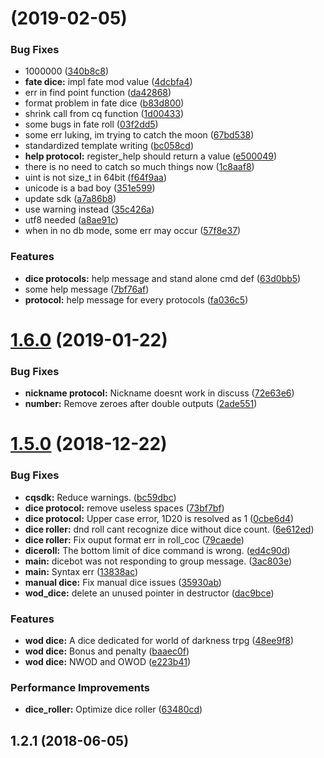 #  (2019-02-05)


### Bug Fixes

* 1000000 ([340b8c8](https://github.com/dynilath/coolq-dicebot/commit/340b8c8))
* **fate dice:** impl fate mod value ([4dcbfa4](https://github.com/dynilath/coolq-dicebot/commit/4dcbfa4))
* err in find point function ([da42868](https://github.com/dynilath/coolq-dicebot/commit/da42868))
* format problem in fate dice ([b83d800](https://github.com/dynilath/coolq-dicebot/commit/b83d800))
* shrink call from cq function ([1d00433](https://github.com/dynilath/coolq-dicebot/commit/1d00433))
* some bugs in fate roll ([03f2dd5](https://github.com/dynilath/coolq-dicebot/commit/03f2dd5))
* some err luking, im trying to catch the moon ([67bd538](https://github.com/dynilath/coolq-dicebot/commit/67bd538))
* standardized template writing ([bc058cd](https://github.com/dynilath/coolq-dicebot/commit/bc058cd))
* **help protocol:** register_help should return a value ([e500049](https://github.com/dynilath/coolq-dicebot/commit/e500049))
* there is no need to catch so much things now ([1c8aaf8](https://github.com/dynilath/coolq-dicebot/commit/1c8aaf8))
* uint is not size_t in 64bit ([f64f9aa](https://github.com/dynilath/coolq-dicebot/commit/f64f9aa))
* unicode is a bad boy ([351e599](https://github.com/dynilath/coolq-dicebot/commit/351e599))
* update sdk ([a7a86b8](https://github.com/dynilath/coolq-dicebot/commit/a7a86b8))
* use warning instead ([35c426a](https://github.com/dynilath/coolq-dicebot/commit/35c426a))
* utf8 needed ([a8ae91c](https://github.com/dynilath/coolq-dicebot/commit/a8ae91c))
* when in no db mode, some err may occur ([57f8e37](https://github.com/dynilath/coolq-dicebot/commit/57f8e37))


### Features

* **dice protocols:** help message and stand alone cmd def ([63d0bb5](https://github.com/dynilath/coolq-dicebot/commit/63d0bb5))
* some help message ([7bf76af](https://github.com/dynilath/coolq-dicebot/commit/7bf76af))
* **protocol:** help message for every protocols ([fa036c5](https://github.com/dynilath/coolq-dicebot/commit/fa036c5))



# [1.6.0](https://github.com/dynilath/coolq-dicebot/compare/1.5.0...1.6.0) (2019-01-22)


### Bug Fixes

* **nickname protocol:** Nickname doesnt work in discuss ([72e63e6](https://github.com/dynilath/coolq-dicebot/commit/72e63e6))
* **number:** Remove zeroes after double outputs ([2ade551](https://github.com/dynilath/coolq-dicebot/commit/2ade551))



# [1.5.0](https://github.com/dynilath/coolq-dicebot/compare/1.4.2...1.5.0) (2018-12-22)


### Bug Fixes

* **cqsdk:** Reduce warnings. ([bc59dbc](https://github.com/dynilath/coolq-dicebot/commit/bc59dbc))
* **dice protocol:** remove useless spaces ([73bf7bf](https://github.com/dynilath/coolq-dicebot/commit/73bf7bf))
* **dice protocol:** Upper case error, 1D20 is resolved as 1 ([0cbe6d4](https://github.com/dynilath/coolq-dicebot/commit/0cbe6d4))
* **dice roller:** dnd roll cant recognize dice without dice count. ([6e612ed](https://github.com/dynilath/coolq-dicebot/commit/6e612ed))
* **dice roller:** Fix ouput format err in roll_coc ([79caede](https://github.com/dynilath/coolq-dicebot/commit/79caede))
* **diceroll:** The bottom limit of dice command is wrong. ([ed4c90d](https://github.com/dynilath/coolq-dicebot/commit/ed4c90d))
* **main:** dicebot was not responding to group message. ([3ac803e](https://github.com/dynilath/coolq-dicebot/commit/3ac803e))
* **main:** Syntax err ([13838ac](https://github.com/dynilath/coolq-dicebot/commit/13838ac))
* **manual dice:** Fix manual dice issues ([35930ab](https://github.com/dynilath/coolq-dicebot/commit/35930ab))
* **wod_dice:** delete an unused pointer in destructor ([dac9bce](https://github.com/dynilath/coolq-dicebot/commit/dac9bce))


### Features

* **wod dice:** A dice dedicated for world of darkness trpg ([48ee9f8](https://github.com/dynilath/coolq-dicebot/commit/48ee9f8))
* **wod dice:** Bonus and penalty ([baaec0f](https://github.com/dynilath/coolq-dicebot/commit/baaec0f))
* **wod dice:** NWOD and OWOD ([e223b41](https://github.com/dynilath/coolq-dicebot/commit/e223b41))


### Performance Improvements

* **dice_roller:** Optimize dice roller ([63480cd](https://github.com/dynilath/coolq-dicebot/commit/63480cd))



## 1.2.1 (2018-06-05)



